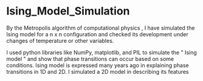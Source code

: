 # Ising_Model_Simulation
By the Metropolis algorithm of computational physics , I have simulated the Ising model for a n x n configuration and checked its development under changes of temperature or other variables. 


I used python libraries like NumPy, matplotlib, and PIL to simulate the " Ising model " and show that phase transitions can occur based on some conditions. Ising model is expressed many years ago in explaining phase transitions in 1D and 2D. I simulated a 2D model in describing its features 
